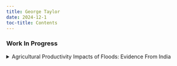 ```yaml
---
title: George Taylor
date: 2024-12-1
toc-title: Contents
---
```


### Work In Progress
<details>
<summary>Agricultural Productivity Impacts of Floods: Evidence From India</summary>
<p>Abstract</p>
</details>
